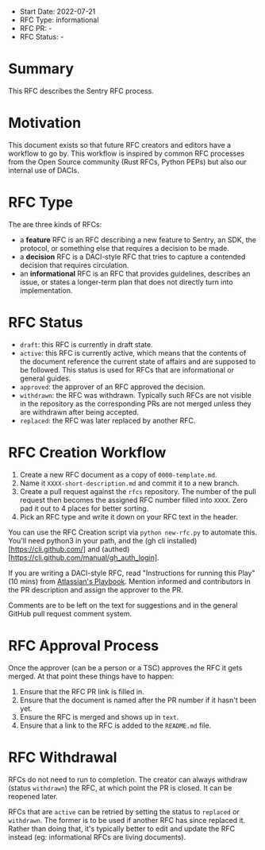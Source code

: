 * Start Date: 2022-07-21
* RFC Type: informational
* RFC PR: -
* RFC Status: -

# Summary

This RFC describes the Sentry RFC process.

# Motivation

This document exists so that future RFC creators and editors have a workflow to go by.  This workflow is inspired by
common RFC processes from the Open Source community (Rust RFCs, Python PEPs) but also our internal use of DACIs.

# RFC Type

The are three kinds of RFCs:

* a **feature** RFC is an RFC describing a new feature to Sentry, an SDK, the protocol, or something else that requires a decision to be made.
* a **decision** RFC is a DACI-style RFC that tries to capture a contended decision that requires circulation.
* an **informational** RFC is an RFC that provides guidelines, describes an issue, or states a longer-term plan that does not directly turn into implementation.

# RFC Status

* `draft`: this RFC is currently in draft state.
* `active`: this RFC is currently active, which means that the contents of the document reference the current state of affairs and are supposed to be followed.
  This status is used for RFCs that are informational or general guides.
* `approved`: the approver of an RFC approved the decision.
* `withdrawn`: the RFC was withdrawn.  Typically such RFCs are not visible in the repository as the corresponding PRs are not merged unless they are withdrawn after being accepted.
* `replaced`: the RFC was later replaced by another RFC.

# RFC Creation Workflow

1. Create a new RFC document as a copy of `0000-template.md`.
2. Name it `XXXX-short-description.md` and commit it to a new branch.
3. Create a pull request against the `rfcs` repository.  The number of the pull request then
   becomes the assigned RFC number filled into `XXXX`.  Zero pad it out to 4 places for better sorting.
4. Pick an RFC type and write it down on your RFC text in the header.

You can use the RFC Creation script via `python new-rfc.py` to automate this. You'll need python3 in your path, and the (gh cli installed)[https://cli.github.com/] and (authed)[https://cli.github.com/manual/gh_auth_login].


If you are writing a DACI-style RFC, read "Instructions for running this Play" (10 mins) from
[Atlassian's Playbook](https://www.atlassian.com/team-playbook/plays/daci).  Mention informed and contributors in the PR
description and assign the approver to the PR.

Comments are to be left on the text for suggestions and in the general GitHub pull request comment system.

# RFC Approval Process

Once the approver (can be a person or a TSC) approves the RFC it gets merged.  At that point these things have to happen:

1. Ensure that the RFC PR link is filled in.
2. Ensure that the document is named after the PR number if it hasn't been yet.
3. Ensure the RFC is merged and shows up in `text`.
4. Ensure that a link to the RFC is added to the `README.md` file.

# RFC Withdrawal

RFCs do not need to run to completion.  The creator can always withdraw (status `withdrawn`) the RFC, at which point the PR is closed.  It can be reopened later.

RFCs that are `active` can be retried by setting the status to `replaced` or `withdrawn`.  The former is to be used if another RFC has since replaced it.
Rather than doing that, it's typically better to edit and update the RFC instead (eg: informational RFCs are living documents).
